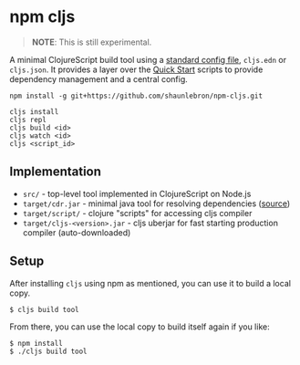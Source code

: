 # npm cljs

> __NOTE__: This is still experimental.

A minimal ClojureScript build tool using a [standard config file], `cljs.edn` or
`cljs.json`.  It provides a layer over the [Quick Start] scripts to provide
dependency management and a central config.

[standard config file]:https://github.com/shaunlebron/standardized-cljs/

```
npm install -g git+https://github.com/shaunlebron/npm-cljs.git
```

```
cljs install
cljs repl
cljs build <id>
cljs watch <id>
cljs <script_id>
```

[Quick Start]:https://github.com/clojure/clojurescript/wiki/Quick-Start

## Implementation

- `src/` - top-level tool implemented in ClojureScript on Node.js
- `target/cdr.jar` - minimal java tool for resolving dependencies ([source](https://github.com/shaunlebron/clojure-dep-resolver))
- `target/script/` - clojure "scripts" for accessing cljs compiler
- `target/cljs-<version>.jar` - cljs uberjar for fast starting production compiler (auto-downloaded)

## Setup

After installing `cljs` using npm as mentioned, you can use it to build a local
copy.

```
$ cljs build tool
```

From there, you can use the local copy to build itself again if you like:

```
$ npm install
$ ./cljs build tool
```
